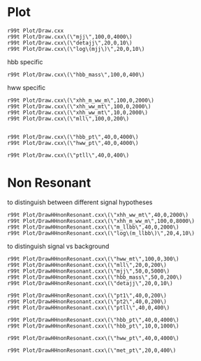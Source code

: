 Plot
=======

    r99t Plot/Draw.cxx
    r99t Plot/Draw.cxx\(\"mjj\",100,0,4000\)
    r99t Plot/Draw.cxx\(\"detajj\",20,0,10\)
    r99t Plot/Draw.cxx\(\"log\(mjj\)\",20,0,10\)


hbb specific

    r99t Plot/Draw.cxx\(\"hbb_mass\",100,0,400\)

hww specific

    r99t Plot/Draw.cxx\(\"xhh_m_ww_m\",100,0,2000\)
    r99t Plot/Draw.cxx\(\"xhh_ww_mt\",100,0,2000\)
    r99t Plot/Draw.cxx\(\"xhh_ww_mt\",10,0,2000\)
    r99t Plot/Draw.cxx\(\"mll\",100,0,200\)


    r99t Plot/Draw.cxx\(\"hbb_pt\",40,0,4000\)
    r99t Plot/Draw.cxx\(\"hww_pt\",40,0,4000\)

    r99t Plot/Draw.cxx\(\"ptll\",40,0,400\)



Non Resonant
=======

to distinguish between different signal hypotheses

    r99t Plot/DrawHHnonResonant.cxx\(\"xhh_ww_mt\",40,0,2000\)
    r99t Plot/DrawHHnonResonant.cxx\(\"xhh_m_ww_m\",100,0,8000\)
    r99t Plot/DrawHHnonResonant.cxx\(\"m_llbb\",40,0,2000\)
    r99t Plot/DrawHHnonResonant.cxx\(\"log\(m_llbb\)\",20,4,10\)

to distinguish signal vs background

    r99t Plot/DrawHHnonResonant.cxx\(\"hww_mt\",100,0,300\)
    r99t Plot/DrawHHnonResonant.cxx\(\"mll\",20,0,200\)
    r99t Plot/DrawHHnonResonant.cxx\(\"mjj\",50,0,5000\)
    r99t Plot/DrawHHnonResonant.cxx\(\"hbb_mass\",50,0,200\)
    r99t Plot/DrawHHnonResonant.cxx\(\"detajj\",20,0,10\)

    r99t Plot/DrawHHnonResonant.cxx\(\"pt1\",40,0,200\)
    r99t Plot/DrawHHnonResonant.cxx\(\"pt2\",40,0,200\)
    r99t Plot/DrawHHnonResonant.cxx\(\"ptll\",40,0,400\)

    r99t Plot/DrawHHnonResonant.cxx\(\"hbb_pt\",40,0,4000\)
    r99t Plot/DrawHHnonResonant.cxx\(\"hbb_pt\",10,0,1000\)

    r99t Plot/DrawHHnonResonant.cxx\(\"hww_pt\",40,0,4000\)

    r99t Plot/DrawHHnonResonant.cxx\(\"met_pt\",20,0,400\)

